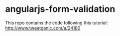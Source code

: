 angularjs-form-validation
=========================

This repo contains the code following this tutorial: http://www.tweetganic.com/a/24180
